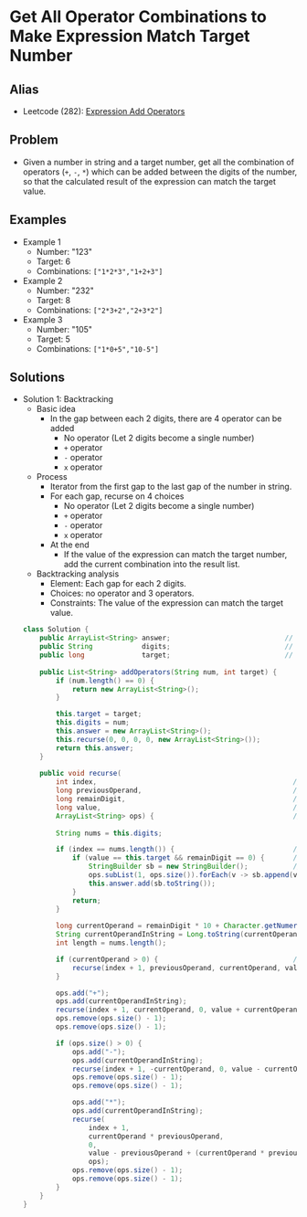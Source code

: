 # Get All Operator Combinations to Make Expression Match Target Number

## Alias
- Leetcode (282): [Expression Add Operators](https://leetcode.com/problems/expression-add-operators/)

## Problem
- Given a number in string and a target number, get all the combination of operators (`+`, `-`, `*`) which can be added between the digits of the number, so that the calculated result of the expression can match the target value.

## Examples
- Example 1
   - Number: "123"
   - Target: 6
   - Combinations: `["1*2*3","1+2+3"]`
- Example 2
   - Number: "232"
   - Target: 8
   - Combinations: `["2*3+2","2+3*2"]`
- Example 3
   - Number: "105"
   - Target: 5
   - Combinations: `["1*0+5","10-5"]`

## Solutions
- Solution 1: Backtracking
   - Basic idea
      - In the gap between each 2 digits, there are 4 operator can be added
         - No operator (Let 2 digits become a single number)
         - `+` operator
         - `-` operator
         - `x` operator
   - Process
      - Iterator from the first gap to the last gap of the number in string.
      - For each gap, recurse on 4 choices
         - No operator (Let 2 digits become a single number)
         - `+` operator
         - `-` operator
         - `x` operator
      - At the end
         - If the value of the expression can match the target number, add the current combination into the result list.
   - Backtracking analysis
      - Element: Each gap for each 2 digits.
      - Choices: no operator and 3 operators.
      - Constraints: The value of the expression can match the target value.
  ```java
  class Solution {
      public ArrayList<String> answer;                            // The result list
      public String            digits;                            // The input number in string
      public long              target;                            // The target number
    
      public List<String> addOperators(String num, int target) {
          if (num.length() == 0) {
              return new ArrayList<String>();
          }

          this.target = target;
          this.digits = num;
          this.answer = new ArrayList<String>();
          this.recurse(0, 0, 0, 0, new ArrayList<String>());
          return this.answer;
      }
    
      public void recurse(
          int index,                                                // The index of the current operator position
          long previousOperand,                                     // The previou operand
          long remainDigit,                                         // The remain digit from last operation (if no operator for the last operation)
          long value,                                               // The current value
          ArrayList<String> ops) {                                  // The list of operators and operands
        
          String nums = this.digits;

          if (index == nums.length()) {                             // If we have reached the end of num
              if (value == this.target && remainDigit == 0) {       // If the current value matches the target value and no operand is not processed
                  StringBuilder sb = new StringBuilder();           // Build the string by combining all the operators and operand
                  ops.subList(1, ops.size()).forEach(v -> sb.append(v)); // Ignore the first element because the first is a operator
                  this.answer.add(sb.toString());
              }
              return;
          }
                                                        
          long currentOperand = remainDigit * 10 + Character.getNumericValue(nums.charAt(index));  // Add one more digit to the current operand
          String currentOperandInString = Long.toString(currentOperand);
          int length = nums.length();

          if (currentOperand > 0) {                                 // To avoid cases where we have 1 + 05 or 1 * 05 since 05 won't be a valid operand
              recurse(index + 1, previousOperand, currentOperand, value, ops);  // Choice 1: No operator 
          }

          ops.add("+");                                                         // Choice 2: + operator
          ops.add(currentOperandInString);
          recurse(index + 1, currentOperand, 0, value + currentOperand, ops);
          ops.remove(ops.size() - 1);
          ops.remove(ops.size() - 1);

          if (ops.size() > 0) {
              ops.add("-");                                                     // Choice 3: - operator
              ops.add(currentOperandInString);
              recurse(index + 1, -currentOperand, 0, value - currentOperand, ops);
              ops.remove(ops.size() - 1);
              ops.remove(ops.size() - 1);

              ops.add("*");                                                     // Choice 4: x operator
              ops.add(currentOperandInString);
              recurse(
                  index + 1,
                  currentOperand * previousOperand,
                  0,
                  value - previousOperand + (currentOperand * previousOperand),
                  ops);
              ops.remove(ops.size() - 1);
              ops.remove(ops.size() - 1);
          }
      }
  }
  ```
